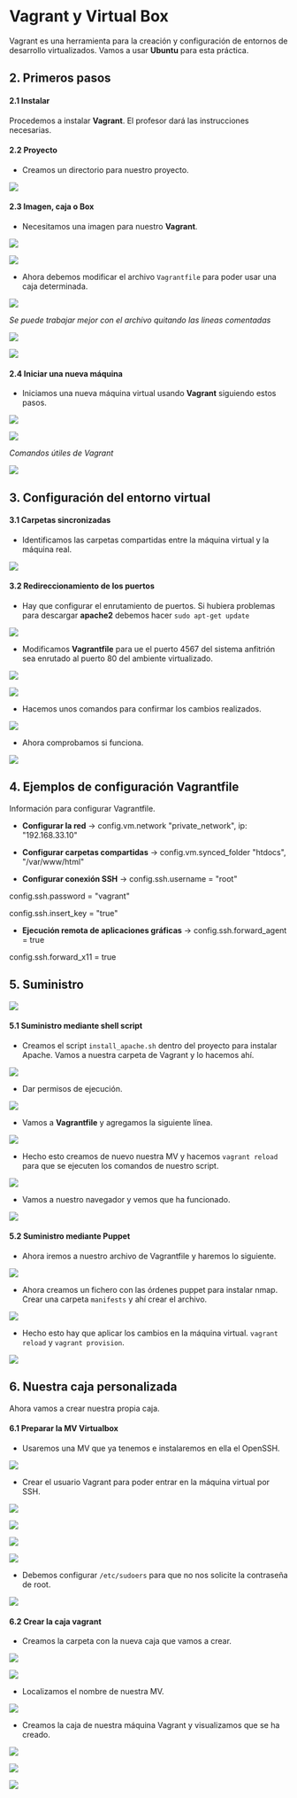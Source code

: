 # Vagrant y Virtual Box

Vagrant es una herramienta para la creación y configuración de entornos de desarrollo virtualizados. Vamos a usar **Ubuntu** para esta práctica.

## 2. Primeros pasos
#### 2.1 Instalar

Procedemos a instalar **Vagrant**. El profesor dará las instrucciones necesarias.

#### 2.2 Proyecto

* Creamos un directorio para nuestro proyecto.

![](./img/1.png)

#### 2.3 Imagen, caja o Box

* Necesitamos una imagen para nuestro **Vagrant**.

![](./img/2.png)

![](./img/3.png)

* Ahora debemos modificar el archivo `Vagrantfile` para poder usar una caja determinada.

![](./img/4.png)

*Se puede trabajar mejor con el archivo quitando las lineas comentadas*

![](./img/5.png)

![](./img/6.png)

#### 2.4 Iniciar una nueva máquina

* Iniciamos una nueva máquina virtual usando **Vagrant** siguiendo estos pasos.

![](./img/7.png)

![](./img/8.png)

*Comandos útiles de Vagrant*

![](./img/9.png)

## 3. Configuración del entorno virtual

#### 3.1 Carpetas sincronizadas

* Identificamos las carpetas compartidas entre la máquina virtual y la máquina real.

![](./img/10.png)

#### 3.2 Redireccionamiento de los puertos

* Hay que configurar el enrutamiento de puertos. Si hubiera problemas para descargar **apache2** debemos hacer `sudo apt-get update`

![](./img/11.png)

* Modificamos **Vagrantfile** para ue el puerto 4567 del sistema anfitrión sea enrutado al puerto 80 del ambiente virtualizado.

![](./img/12.png)

![](./img/13.png)

* Hacemos unos comandos para confirmar los cambios realizados.

![](./img/14.png)

* Ahora comprobamos si funciona.

![](./img/15.png)

## 4. Ejemplos de configuración Vagrantfile

Información para configurar Vagrantfile.

* **Configurar la red** -> config.vm.network "private_network", ip: "192.168.33.10"

* **Configurar carpetas compartidas** -> config.vm.synced_folder "htdocs", "/var/www/html"

* **Configurar conexión SSH** -> config.ssh.username = "root"

config.ssh.password = "vagrant"

config.ssh.insert_key = "true"

* **Ejecución remota de aplicaciones gráficas** -> config.ssh.forward_agent = true

config.ssh.forward_x11 = true

## 5. Suministro

![](./img/15.1.png)

#### 5.1 Suministro mediante shell script

* Creamos el script `install_apache.sh` dentro del proyecto para instalar Apache. Vamos a nuestra carpeta de Vagrant y lo hacemos ahí.

![](./img/16.png)

* Dar permisos de ejecución.

![](./img/16.1.png)

* Vamos a **Vagrantfile** y agregamos la siguiente línea.

![](./img/17.png)

* Hecho esto creamos de nuevo nuestra MV y hacemos `vagrant reload` para que se ejecuten los comandos de nuestro script.

![](./img/18.png)

* Vamos a nuestro navegador y vemos que ha funcionado.

![](./img/19.png)

#### 5.2 Suministro mediante Puppet

* Ahora iremos a nuestro archivo de Vagrantfile y haremos lo siguiente.

![](./img/20.png)

* Ahora creamos un fichero con las órdenes puppet para instalar nmap. Crear una carpeta `manifests` y ahí crear el archivo.

 ![](./img/21.png)

 * Hecho esto hay que aplicar los cambios en la máquina virtual. `vagrant reload` y `vagrant provision`.

![](./img/22.png)

## 6. Nuestra caja personalizada

Ahora vamos a crear nuestra propia caja.

#### 6.1 Preparar la MV Virtualbox

* Usaremos una MV que ya tenemos e instalaremos en ella el OpenSSH.

![](./img/23.png)

* Crear el usuario Vagrant para poder entrar en la máquina virtual por SSH.

![](./img/24.png)

![](./img/25.png)

![](./img/26.png)

![](./img/27.png)

* Debemos configurar `/etc/sudoers` para que no nos solicite la contraseña de root.

![](./img/28.png)

#### 6.2 Crear la caja vagrant

* Creamos la carpeta con la nueva caja que vamos a crear.

![](./img/29.png)

![](./img/30.png)

* Localizamos el nombre de nuestra MV.

![](./img/31.png)

* Creamos la caja de nuestra máquina Vagrant y visualizamos que se ha creado.

![](./img/32.png)

![](./img/33.png)

![](./img/34.png)
